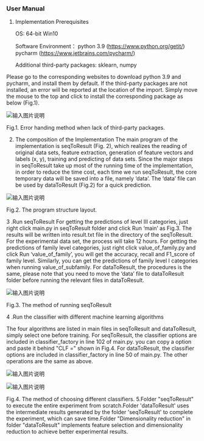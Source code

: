 ### User Manual


1.	Implementation Prerequisites

	OS: 64-bit Win10

	Software Environment：
        python 3.9  (https://www.python.org/getit/)  
	pycharm   (https://www.jetbrains.com/pycharm/)

	Additional third-party packages: sklearn, numpy


            


Please go to the corresponding websites to download python 3.9 and pycharm, and install them by default. If the third-party packages are not installed, an error will be reported at the location of the import. Simply move the mouse to the top and click to install the corresponding package as below (Fig.1).

![输入图片说明](https://images.gitee.com/uploads/images/2021/0906/183517_988cf9e9_7791951.png "1.png")
 
Fig.1. Error handing method when lack of third-party packages.

2.	The composition of the Implementation
The main program of the implementation is seqToResult (Fig. 2), which realizes the reading of original data sets, feature extraction, generation of feature vectors and labels (x, y), training and predicting of data sets. Since the major steps in seqToResult take up most of the running time of the implementation, in order to reduce the time cost, each time we run seqToResult,  the core temporary data will be saved into a file, namely ‘data’. The ‘data’ file can be used by dataToResult (Fig.2) for a quick prediction.

![输入图片说明](https://images.gitee.com/uploads/images/2021/0906/183633_78481388_7791951.png "2.png")
 
Fig.2. The program structure layout.


3 .Run seqToResult
For getting the predictions of level III categories, just right click main.py in seqToResult folder and click Run ‘main’ as Fig.3. The results will be written into result.txt file in the directory of the seqToResult. For the experimental data set, the process will take 12 hours. For getting the predictions of family level categories, just right click value_of_family.py and click Run ‘value_of_family’, you will get the accuracy, recall and F1_score of family level. Similarly, you can get the predictions of family level I categories when running value_of_subfamily. For dataToResult, the procedures is the same, please note that you need to move the ‘data’ file to dataToResult folder before running the relevant files in dataToResult.

![输入图片说明](https://images.gitee.com/uploads/images/2021/0906/183648_d3a101bd_7791951.png "3.png")
 
Fig.3.  The method of running seqToResult

4 .Run the classifier with different machine learning algorithms 

The four algorithms are listed in main files in seqToResult and dataToResult, simply select one before training. For seqToResult, the classifier options are included in classifier_factory in line 102 of main.py. you can copy a option and paste it behind "CLF =" shown in Fig.4. 
For dataToResult, the classifier options are included in classifier_factory in line 50 of main.py. The other operations are the same as above.

![输入图片说明](https://images.gitee.com/uploads/images/2021/0906/183658_0920b997_7791951.png "4.png")

![输入图片说明](https://images.gitee.com/uploads/images/2021/0906/183711_40ab79fb_7791951.png "44.png")
 
 
Fig.4. The method of choosing different classifiers.
5.Folder "seqToResult" to execute the entire experiment from scratch.Folder 'dataToResult' uses the intermediate results generated by the folder 'seqToResult' to complete the experiment, which can save time.Folder "Dimensionality reduction" in folder "dataToResult" implements feature selection and dimensionality reduction to achieve better experimental results.

